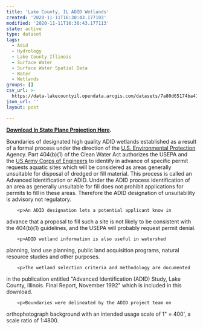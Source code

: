 ```yaml
---
title: 'Lake County, IL ADID Wetlands'
created: '2020-11-11T16:30:43.177103'
modified: '2020-11-11T16:30:43.177113'
state: active
type: dataset
tags:
  - Adid
  - Hydrology
  - Lake County Illinois
  - Surface Water
  - Surface Water Spatial Data
  - Water
  - Wetlands
groups: []
csv_url: >-
  https://data-lakecountyil.opendata.arcgis.com/datasets/7a80d65174ba415081a46f5fcc69e402_0.csv?outSR=%7B%22latestWkid%22%3A3857%2C%22wkid%22%3A102100%7D
json_url: ''
layout: post

---
```

<p><b><a href='https://s3.amazonaws.com/lakecountygis-public/water/adid.zip' target='_blank'>Download In State Plane Projection Here</a>. </b><br /></p><p>Boundaries of designated high quality ADID wetlands established as a result of a formal process under the direction of the <a href='http://www.epa.gov/'>U.S. Environmental Protection</a> Agency. Part 404(b)(1) of the Clean Water Act authorizes the USEPA and the <a href='http://www.usace.army.mil/'>US Army Corps of Engineers</a>
 to identify in advance of specific permit requests aquatic sites which 
will be considered as areas generally unsuitable for disposal of dredged
 or fill material. This process is called an Advanced Identification or 
ADID. Under the ADID process identification of an area as generally 
unsuitable for fill does not prohibit applications for permits to fill 
in these areas. Therefore the ADID designation of unsuitability is 
advisory not regulatory.</p>

        <p>An ADID designation lets a potential applicant know in 
advance that a proposal to fill such a site is not likely to be 
consistent with the 404(b)(1) guidelines, and the USEPA will probably 
request permit denial.</p>

        <p>ADID wetland information is also useful in watershed 
planning, land use planning, public land acquisition programs, natural 
resource studies and other purposes.</p>

        <p>The wetland selection criteria and methodology are documented
 in the publication entitled &quot;Advanced Identification (ADID) Study, Lake
 County, Illinois. Final Report, November 1992&quot; which is included in 
this download.</p>

        <p>Boundaries were delineated by the ADID project team on 
orthophotograph background with an intended usage scale of 1&quot; = 400', a 
scale ratio of 1:4800.</p>

